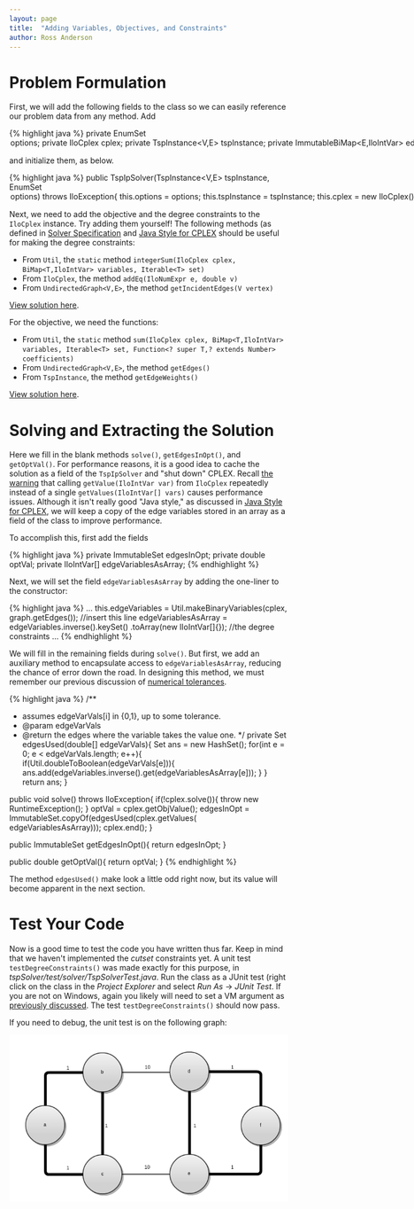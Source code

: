 ```yaml
---
layout: page
title:  "Adding Variables, Objectives, and Constraints"
author: Ross Anderson
---
```


# Problem Formulation

First, we will add the following fields to the class so we can easily reference our problem data from any method. Add

{% highlight java %}
private EnumSet<Option> options;
private IloCplex cplex;
private TspInstance<V,E> tspInstance;
private ImmutableBiMap<E,IloIntVar> edgeVariables;
{% endhighlight %}

and initialize them, as below.

{% highlight java %}
public TspIpSolver(TspInstance<V,E> tspInstance, EnumSet<Option> options)
    throws IloException{
  this.options = options;
  this.tspInstance = tspInstance;
  this.cplex = new IloCplex();
  //for convenience, we will be using this a lot
  UndirectedGraph<V,E> graph = tspInstance.getGraph(); 
  this.edgeVariables = Util.makeBinaryVariables(cplex, graph.getEdges());
  //the degree constraints
  //the objective     
}
{% endhighlight %}

Next, we need to add the objective and the degree constraints to the `IloCplex` instance. Try adding them yourself! The following methods (as defined in [Solver Specification](../solver-specification/index.html) and [Java Style for CPLEX](../../getting-started/java-style-for-cplex/index.html#good-style) should be useful for making the degree constraints:

* From `Util`, the `static` method `integerSum(IloCplex cplex, BiMap<T,IloIntVar> variables, Iterable<T> set)`
* From `IloCplex`, the method `addEq(IloNumExpr e, double v)`
* From `UndirectedGraph<V,E>`, the method `getIncidentEdges(V vertex)`

[View solution here](degree-constraints-solution/index.html).

For the objective, we need the functions:

* From `Util`, the `static` method `sum(IloCplex cplex, BiMap<T,IloIntVar> variables, Iterable<T> set, Function<? super T,? extends Number> coefficients)`
* From `UndirectedGraph<V,E>`, the method `getEdges()`
* From `TspInstance`, the method `getEdgeWeights()`

[View solution here](objective-solution/index.html).

# Solving and Extracting the Solution

Here we fill in the blank methods `solve()`, `getEdgesInOpt()`, and `getOptVal()`. For performance reasons, it is a good idea to cache the solution as a field of the `TspIpSolver` and "shut down" CPLEX. Recall [the warning](../../getting-started/java-and-cplex#performance-issues-reading-variable-values-from-cplex) that calling `getValue(IloIntVar var)` from `IloCplex` repeatedly instead of a single `getValues(IloIntVar[] vars)` causes performance issues. Although it isn't really good "Java style," as discussed in [Java Style for CPLEX](../../getting-started/java-style-for-cplex), we will keep a copy of the edge variables stored in an array as a field of the class to improve performance.

To accomplish this, first add the fields

{% highlight java %}
private ImmutableSet<E> edgesInOpt;
private double optVal;
private IloIntVar[] edgeVariablesAsArray;
{% endhighlight %}

Next, we will set the field `edgeVariablesAsArray` by adding the one-liner to the constructor:

{% highlight java %}
...
this.edgeVariables = Util.makeBinaryVariables(cplex, graph.getEdges());
//insert this line
edgeVariablesAsArray = edgeVariables.inverse().keySet()
                                    .toArray(new IloIntVar[]{});
//the degree constraints
...
{% endhighlight %}

We will fill in the remaining fields during `solve()`. But first, we add an auxiliary method to encapsulate access to `edgeVariablesAsArray`, reducing the chance of error down the road. In designing this method, we must remember our previous discussion of [numerical tolerances](../../getting-started/java-and-cplex#reading-integer-variable-values-from-cplex).

{% highlight java %}
/**
 * assumes  edgeVarVals[i] in {0,1}, up to some tolerance.  
 * @param edgeVarVals
 * @return the edges where the variable takes the value one.
 */
private Set<E> edgesUsed(double[] edgeVarVals){
  Set<E> ans = new HashSet<E>();
  for(int e = 0; e < edgeVarVals.length; e++){
    if(Util.doubleToBoolean(edgeVarVals[e])){
      ans.add(edgeVariables.inverse().get(edgeVariablesAsArray[e]));
    }
  }
  return ans;
}
 
public void solve() throws IloException{
  if(!cplex.solve()){
    throw new RuntimeException();
  }
  optVal = cplex.getObjValue();
  edgesInOpt = ImmutableSet.copyOf(edgesUsed(cplex.getValues(
                                               edgeVariablesAsArray)));
  cplex.end();
}
 
public ImmutableSet<E> getEdgesInOpt(){
  return edgesInOpt;
}
 
public double getOptVal(){
  return optVal;
}
{% endhighlight %}

The method `edgesUsed()` make look a little odd right now, but its value will become apparent in the next section.

# Test Your Code

Now is a good time to test the code you have written thus far. Keep in mind that we haven't implemented the _cutset_ constraints yet. A unit test `testDegreeConstraints()` was made exactly for this purpose, in _tspSolver/test/solver/TspSolverTest.java_. Run the class as a JUnit test (right click on the class in the _Project Explorer_ and select _Run As_ → _JUnit Test_. If you are not on Windows, again you likely will need to set a VM argument as [previously discussed](../../prerequisites/install-test/index.html). The test `testDegreeConstraints()` should now pass.

If you need to debug, the unit test is on the following graph:

![Unit Test Instance with Solution](../../../assets/cut-generation-heuristics-and-callbacks/tsp-in-cplex/variables-objectives-and-constraints/solution.png)